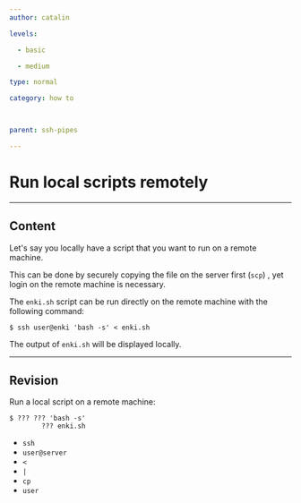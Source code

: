 ```yaml
---
author: catalin

levels:

  - basic

  - medium

type: normal

category: how to



parent: ssh-pipes

---
```


# Run local scripts remotely

---
## Content

Let's say you locally have a script that you want to run on a remote machine.

This can be done by securely copying the file on the server first (`scp`) , yet login on the remote machine is necessary.

The `enki.sh` script can be run directly on the remote machine with the following command:
```
$ ssh user@enki 'bash -s' < enki.sh
```   
The output of `enki.sh` will be displayed locally.

---
## Revision

Run a local script on a remote machine:
```
$ ??? ??? 'bash -s' 
        ??? enki.sh
```

* `ssh`
* `user@server`
* `<`
* `|`
* `cp`
* `user`

